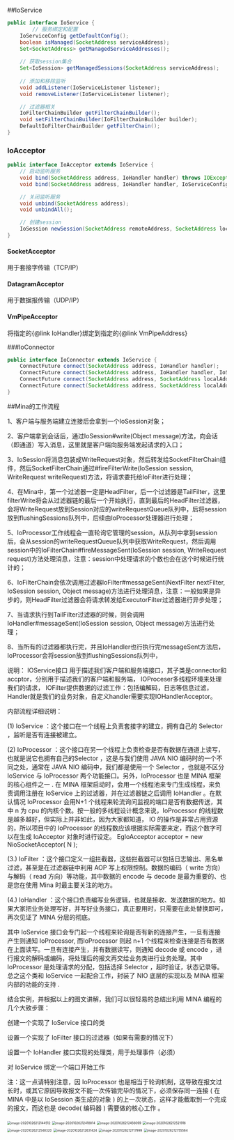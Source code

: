 







##IoService

```java
public interface IoService {
		// 服务绑定和配置
    IoServiceConfig getDefaultConfig();
    boolean isManaged(SocketAddress serviceAddress);
    Set<SocketAddress> getManagedServiceAddresses();
    
    // 获取session集合
    Set<IoSession> getManagedSessions(SocketAddress serviceAddress);
    
    // 添加和移除监听
    void addListener(IoServiceListener listener);
    void removeListener(IoServiceListener listener);

    // 过滤器相关
    IoFilterChainBuilder getFilterChainBuilder();
    void setFilterChainBuilder(IoFilterChainBuilder builder);
    DefaultIoFilterChainBuilder getFilterChain();
}
```



### IoAcceptor

```java
public interface IoAcceptor extends IoService {
    // 启动监听服务
    void bind(SocketAddress address, IoHandler handler) throws IOException;
    void bind(SocketAddress address, IoHandler handler, IoServiceConfig config) throws IOException;

    // 关闭监听服务
    void unbind(SocketAddress address);
    void unbindAll();

    // 创建session
    IoSession newSession(SocketAddress remoteAddress, SocketAddress localAddress);
}
```



#### SocketAcceptor

用于套接字传输（TCP/IP）

#### DatagramAcceptor

用于数据报传输（UDP/IP）

#### VmPipeAcceptor

将指定的{@link IoHandler}绑定到指定的{@link VmPipeAddress}



###IoConnector

```java
public interface IoConnector extends IoService {
    ConnectFuture connect(SocketAddress address, IoHandler handler);
    ConnectFuture connect(SocketAddress address, IoHandler handler, IoServiceConfig config);
    ConnectFuture connect(SocketAddress address, SocketAddress localAddress, IoHandler handler);
    ConnectFuture connect(SocketAddress address, SocketAddress localAddress, IoHandler handler, IoServiceConfig config);
}
```

















##Mina的工作流程



1、客户端与服务端建立连接后会拿到一个IoSession对象；

2、客户端拿到会话后，通过IoSession#write(Object message)方法，向会话（即通道）写入消息，这里就是客户端向服务端发起请求的入口；

3、IoSession将消息包装成WriteRequest对象，然后转发给SocketFilterChain组件，然后SocketFilterChain通过#fireFilterWrite(IoSession session, WriteRequest writeRequest)方法，将请求委托给IoFilter进行处理；

4、在Mina中，第一个过滤器一定是HeadFilter，后一个过滤器是TailFilter，这里filterWrite将会从过滤器链的最后一个开始执行，直到最后的HeadFilter过滤器，会将WriteRequest放到Session对应的writeRequestQueue队列中，后将session放到flushingSessions队列中，后续由IoProcessor处理器进行处理；

5、IoProcessor工作线程会一直轮询它管理的session，从队列中拿到session后，会从session的writeRequestQueue队列中获取WriteRequest，然后调用session中的IoFilterChain#fireMessageSent(IoSession session, WriteRequest request)方法处理消息，注意：session中处理请求的个数也会在这个时候进行统计的；

6、IoFilterChain会依次调用过滤器IoFilter#messageSent(NextFilter nextFilter, IoSession session, Object message)方法进行处理消息，注意：一般如果是异步的，则HeadFilter过滤器会将请求转发给ExecutorFilter过滤器进行异步处理；

7、当请求执行到TailFilter过滤器的时候，则会调用IoHandler#messageSent(IoSession session, Object message)方法进行处理；

8、当所有的过滤器都执行完，并且IoHandler也行执行完messageSent方法后，IoProcessor会将session放到flushingSessions队列中，



说明： IOService接口
用于描述我们客户端和服务端接口，其子类是connector和accptor，分别用于描述我们的客户端和服务端，
IOProceser多线程环境来处理我们的请求，
IOFilter提供数据的过滤工作：包括编解码，日志等信息过滤，
Handler就是我们的业务对象，自定义handler需要实现IOHandlerAcceptor。



内部流程详细说明： 


(1) IoService ：这个接口在一个线程上负责套接字的建立，拥有自己的 Selector ，监听是否有连接被建立。 

(2) IoProcessor ：这个接口在另一个线程上负责检查是否有数据在通道上读写，也就是说它也拥有自己的Selector ，这是与我们使用 JAVA NIO 编码时的一个不同之处，通常在 JAVA NIO 编码中，我们都是使用一个 Selector ，也就是不区分 IoService 与 IoProcessor 两个功能接口。另外，IoProcessor 也是 MINA 框架的核心组件之一 . 在 MINA 框架启动时，会用一个线程池来专门生成线程，来负责调用注册在 IoService 上的过滤器，并在过滤器链之后调用 IoHandler 。在默认情况 IoProcessor 会用N+1 个线程来轮流询问监视的端口是否有数据传送，其中 n 为 cpu 的内核个数。按一般的多线程设计概念来说，IoProcessor 的线程数是越多越好，但实际上并非如此，因为大家都知道， IO 的操作是非常占用资源的，所以项目中的 IoProcessor 的线程数应该根据实际需要来定，而这个数字可以在生成 IoAcceptor 对象时进行设定。 EgIoAcceptor acceptor = new NioSocketAcceptor( N ); 

(3.) IoFilter ：这个接口定义一组拦截器，这些拦截器可以包括日志输出、黑名单过滤，甚至是在过滤器链中利用 AOP 写上权限控制。数据的编码（ write 方向）与解码（ read 方向）等功能，其中数据的 encode 与 decode 是最为重要的、也是您在使用 Mina 时最主要关注的地方。 

(4.) IoHandler ：这个接口负责编写业务逻辑，也就是接收、发送数据的地方。如果大家把业务处理写好，并写好业务接口，真正要用时，只需要在此处替换即可，再次见证了 MINA 分层的彻底。 

其中 IoService 接口会专门起一个线程来轮询是否有新的连接产生，一旦有连接产生则通知 IoProcessor, 而IoProcessor 则起 n+1 个线程来检查连接是否有数据在上面读写。一旦有连接产生，并有数据读写，则通知 decode 或 encode ，进行报文的解码或编码，将处理后的报文再交给业务类进行业务处理。其中IoProcessor 是处理请求的分配，包括选择 Selector ，超时验证，状态记录等。总之这个类和 IoService 一起配合工作，封装了 NIO 底层的实现以及 MINA 框架内部的功能的支持 . 

结合实例，并根据以上的图文讲解，我们可以很轻易的总结出利用 MINA 编程的几个大致步骤： 

创建一个实现了 IoService 接口的类 

设置一个实现了 IoFilter 接口的过滤器（如果有需要的情况下） 

设置一个 IoHandler 接口实现的处理类，用于处理事件（必须） 

对 IoService 绑定一个端口开始工作 


注：这一点请特别注意，因 IoProcessor 也是相当于轮询机制，这导致在报文过长时，或其它原因导致报文不能一次传输完毕的情况下，必须保存同一连接 ( 在 MINA 中是以 IoSession 类生成的对象 ) 的上一次状态，这样才能截取到一个完成的报文，而这也是 decode( 编码器 ) 需要做的核心工作 。 





<img src="assets/image-20201026212144512.png" alt="image-20201026212144512" style="zoom:50%;" />







<img src="assets/image-20201026212418814.png" alt="image-20201026212418814" style="zoom:50%;" />

<img src="assets/image-20201026212456099.png" alt="image-20201026212456099" style="zoom:50%;" />

<img src="assets/image-20201026212521916.png" alt="image-20201026212521916" style="zoom:50%;" />



<img src="assets/image-20201026212548320.png" alt="image-20201026212548320" style="zoom:50%;" />

<img src="assets/image-20201026212631424.png" alt="image-20201026212631424" style="zoom:50%;" />

<img src="assets/image-20201026212717999.png" alt="image-20201026212717999" style="zoom:50%;" />

<img src="assets/image-20201026212755564.png" alt="image-20201026212755564" style="zoom:50%;" />
